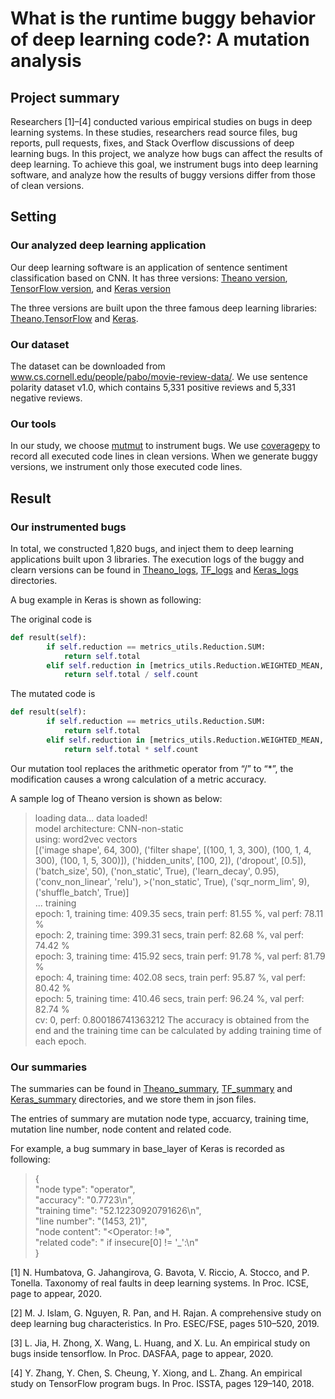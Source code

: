 # What is the runtime buggy behavior of deep learning code?: A mutation analysis

## Project summary

Researchers [1]–[4] conducted various empirical studies on bugs in deep learning systems. In these studies, researchers read source files, bug reports, pull requests, fixes, and Stack Overflow discussions of deep learning bugs. In this project, we analyze how bugs can affect the results of deep learning. To achieve this goal, we instrument bugs into deep learning software, and analyze how the results of buggy versions differ from those of clean versions. 

## Setting
### Our analyzed deep learning application

Our deep learning software is an application of sentence sentiment classification based on CNN. It has three versions: [Theano version](https://github.com/yoonkim/CNN_sentence), [TensorFlow version](https://github.com/dennybritz/cnn-text-classification-tf), and [Keras version](https://github.com/alexander-rakhlin/CNN-for-Sentence-Classification-in-Keras)

The three versions are built upon the three famous deep learning libraries: [Theano](https://github.com/Theano/Theano),[TensorFlow](https://github.com/tensorflow/tensorflow) and [Keras](https://github.com/keras-team/keras).

### Our dataset

The dataset can be downloaded from www.cs.cornell.edu/people/pabo/movie-review-data/. We use sentence polarity dataset v1.0, which contains 5,331 positive reviews and 5,331 negative reviews. 

### Our tools

In our study, we choose [mutmut](https://github.com/boxed/mutmut) to instrument bugs. We use [coveragepy](https://github.com/nedbat/coveragepy) to record all executed code lines in clean versions. When we generate buggy versions, we instrument only those executed code lines.

## Result
### Our instrumented bugs

In total, we constructed 1,820 bugs, and inject them to deep learning applications built upon 3 libraries. The execution logs of the buggy and clearn versions can be found in [Theano_logs](https://github.com/bugdataupload/deeplearningbugs/Theano_logs), [TF_logs](https://github.com/bugdataupload/deeplearningbugs/TF_logs) and [Keras_logs](https://github.com/bugdataupload/deeplearningbugs/Keras_logs) directories.


A bug example in Keras is shown as following:

The original code is

```Python
def result(self):
        if self.reduction == metrics_utils.Reduction.SUM:
            return self.total
        elif self.reduction in [metrics_utils.Reduction.WEIGHTED_MEAN, metrics_utils.Reduction.SUM_OVER_BATCH_SIZE]:
            return self.total / self.count
```
The mutated code is

```Python
def result(self):
        if self.reduction == metrics_utils.Reduction.SUM:
            return self.total
        elif self.reduction in [metrics_utils.Reduction.WEIGHTED_MEAN, metrics_utils.Reduction.SUM_OVER_BATCH_SIZE]:
            return self.total * self.count
```
Our mutation tool replaces the arithmetic operator from “/” to “*”, the modification causes a wrong calculation of a metric accuracy.

A sample log of Theano version is shown as below:

>loading data... data loaded!  
>model architecture: CNN-non-static  
>using: word2vec vectors  
>[('image shape', 64, 300), ('filter shape', [(100, 1, 3, 300), (100, 1, 4, 300), (100, 1, 5, 300)]), ('hidden_units', [100, 2]), ('dropout', [0.5]), ('batch_size', 50), ('non_static', True), ('learn_decay', 0.95), ('conv_non_linear', 'relu'), >('non_static', True), ('sqr_norm_lim', 9), ('shuffle_batch', True)]  
>... training  
>epoch: 1, training time: 409.35 secs, train perf: 81.55 %, val perf: 78.11 %  
>epoch: 2, training time: 399.31 secs, train perf: 82.68 %, val perf: 74.42 %  
>epoch: 3, training time: 415.92 secs, train perf: 91.78 %, val perf: 81.79 %  
>epoch: 4, training time: 402.08 secs, train perf: 95.87 %, val perf: 80.42 %  
>epoch: 5, training time: 410.46 secs, train perf: 96.24 %, val perf: 82.74 %  
>cv: 0, perf: 0.800186741363212
The accuracy is obtained from the end and the training time can be calculated by adding training time of each epoch. 

### Our summaries

The summaries can be found in [Theano_summary](https://github.com/bugdataupload/deeplearningbugs/Theano_summary), [TF_summary](https://github.com/bugdataupload/deeplearningbugs/TF_summary) and [Keras_summary](https://github.com/bugdataupload/deeplearningbugs/Keras_summary) directories, and we store them in json files.

The entries of summary are mutation node type, accuarcy, training time, mutation line number, node content and related code.

For example, a bug summary in base_layer of Keras is recorded as following:


>{  
>    "node type": "operator",  
>    "accuracy": "0.7723\n",  
>    "training time": "52.12230920791626\n",  
>    "line number": "(1453, 21)",  
>    "node content": "<Operator: !=>",  
>    "related code": "    if insecure[0] != '_':\n"  
>  }  

[1] N. Humbatova, G. Jahangirova, G. Bavota, V. Riccio, A. Stocco, and P. Tonella. Taxonomy of real faults in deep learning systems. In Proc. ICSE, page to appear, 2020.

[2] M. J. Islam, G. Nguyen, R. Pan, and H. Rajan. A comprehensive study on deep learning bug characteristics. In Pro. ESEC/FSE, pages 510–520, 2019.

[3] L. Jia, H. Zhong, X. Wang, L. Huang, and X. Lu. An empirical study on bugs inside tensorflow. In Proc. DASFAA, page to appear, 2020.

[4] Y. Zhang, Y. Chen, S. Cheung, Y. Xiong, and L. Zhang. An empirical study on TensorFlow program bugs. In Proc. ISSTA, pages 129–140, 2018.
